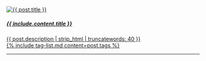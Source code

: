 <div class="drop-shadow lifted p-2">
  <a class="title-link" href="{{ post.url }}">
    <div class="container">
      <div class="row align-items-center">
        <div class="col-md-2">
          <img class="img-fluid mt-3" src="{{ post.image }}" alt="{{ post.title }}" />
        </div>
        <div class="col-md-10">
          <h5 class="h5">{{ include.content.title }}</h5>
          <div>{{ post.description | strip_html | truncatewords: 40 }}</div>
          {% include tag-list.md content=post.tags %}
        </div>
      </div>
    </div>
  </a>
</div>
<hr />
